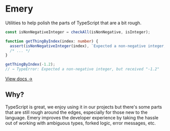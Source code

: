 # Emery

Utilities to help polish the parts of TypeScript that are a bit rough.

```ts
const isNonNegativeInteger = checkAll(isNonNegative, isInteger);

function getThingByIndex(index: number) {
  assert(isNonNegativeInteger(index), `Expected a non-negative integer, but received "${index}"`);
  /* ... */
}

getThingByIndex(-1.2);
// → TypeError: Expected a non-negative integer, but received "-1.2"
```

[View docs &rarr;](https://emery.vercel.app/)

## Why?

TypeScript is great, we enjoy using it in our projects but there's some parts that are still rough around the edges, especially for those new to the language. Emery improves the developer experience by taking the hassle out of working with ambiguous types, forked logic, error messages, etc.
